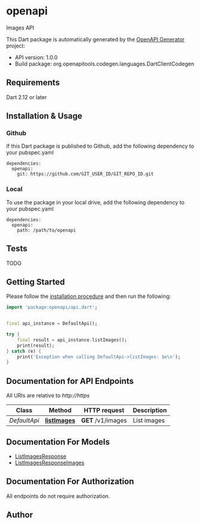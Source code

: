 # openapi
Images API

This Dart package is automatically generated by the [OpenAPI Generator](https://openapi-generator.tech) project:

- API version: 1.0.0
- Build package: org.openapitools.codegen.languages.DartClientCodegen

## Requirements

Dart 2.12 or later

## Installation & Usage

### Github
If this Dart package is published to Github, add the following dependency to your pubspec.yaml
```
dependencies:
  openapi:
    git: https://github.com/GIT_USER_ID/GIT_REPO_ID.git
```

### Local
To use the package in your local drive, add the following dependency to your pubspec.yaml
```
dependencies:
  openapi:
    path: /path/to/openapi
```

## Tests

TODO

## Getting Started

Please follow the [installation procedure](#installation--usage) and then run the following:

```dart
import 'package:openapi/api.dart';


final api_instance = DefaultApi();

try {
    final result = api_instance.listImages();
    print(result);
} catch (e) {
    print('Exception when calling DefaultApi->listImages: $e\n');
}

```

## Documentation for API Endpoints

All URIs are relative to *http://https*

Class | Method | HTTP request | Description
------------ | ------------- | ------------- | -------------
*DefaultApi* | [**listImages**](doc//DefaultApi.md#listimages) | **GET** /v1/images | List images


## Documentation For Models

 - [ListImagesResponse](doc//ListImagesResponse.md)
 - [ListImagesResponseImages](doc//ListImagesResponseImages.md)


## Documentation For Authorization

 All endpoints do not require authorization.


## Author



